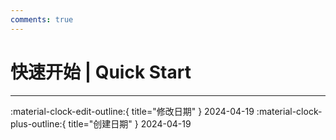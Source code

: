 ```yaml
---
comments: true
---
```


# 快速开始 | Quick Start

---

:material-clock-edit-outline:{ title="修改日期" } 2024-04-19
:material-clock-plus-outline:{ title="创建日期" } 2024-04-19
